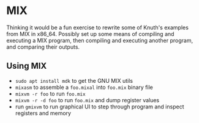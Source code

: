 # MIX
Thinking it would be a fun exercise to rewrite some of Knuth's examples from MIX in x86_64. Possibly set up some means of compiling and executing a MIX program, then compiling and executing another program, and comparing their outputs.

## Using MIX
- `sudo apt install mdk` to get the GNU MIX utils
- `mixasm` to assemble a `foo.mixal` into `foo.mix` binary file
- `mixvm -r foo` to run `foo.mix`
- `mixvm -r -d foo` to run `foo.mix` and dump register values
- run `gmixvm` to run graphical UI to step through program and inspect registers and memory
